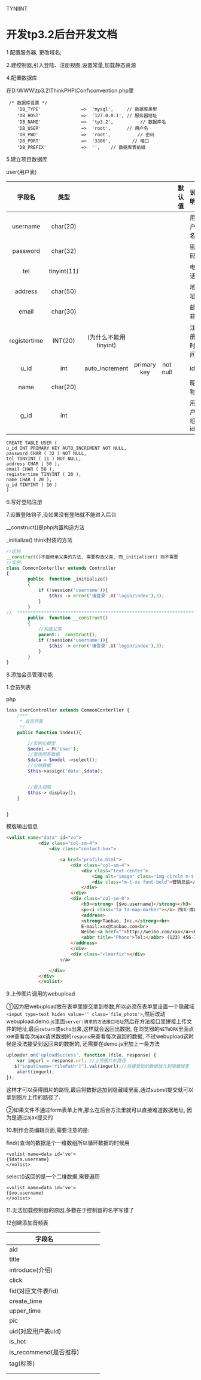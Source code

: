 TYNIINT

# 开发tp3.2后台开发文档

1.配置服务器, 更改域名;

2.建控制器,引入登陆、注册视图,设置常量,加载静态资源

4.配置数据库

在D:\WWW\tp3.2\ThinkPHP\Conf\convention.php里

```
 /* 数据库设置 */
    'DB_TYPE'               =>  'mysql',     // 数据库类型
    'DB_HOST'               =>  '127.0.0.1', // 服务器地址
    'DB_NAME'               =>  'tp3.2',          // 数据库名
    'DB_USER'               =>  'root',      // 用户名
    'DB_PWD'                =>  'root',          // 密码
    'DB_PORT'               =>  '3306',        // 端口
    'DB_PREFIX'             =>  '',    // 数据库表前缀
```



5.建立项目数据库

user(用户表)



|     字段名      |     类型      |                 |             |          | 默认值  | 说明    |
| :----------: | :---------: | :-------------: | :---------: | :------: | :--: | ----- |
|   username   |  char(20)   |                 |             |          |      | 用户名   |
|   password   |  char(32)   |                 |             |          |      | 密码    |
|     tel      | tinyint(11) |                 |             |          |      | 电话    |
|   address    |  char(50)   |                 |             |          |      | 地址    |
|    email     |  char(30)   |                 |             |          |      | 邮箱    |
| registertime |   INT(20)   | (为什么不能用tinyint) |             |          |      | 注册时间  |
|     u_id     |     int     | auto_increment  | primary key | not null |      | id    |
|     name     |  char(20)   |                 |             |          |      | 昵称    |
|     g_id     |     int     |                 |             |          |      | 用户组id |

```
CREATE TABLE USER (
u_id INT PRIMARY KEY AUTO_INCREMENT NOT NULL,
password CHAR ( 32 ) NOT NULL,
tel TINYINT ( 11 ) NOT NULL,
address CHAR ( 50 ),
email CHAR ( 50 ),
registertime TINYINT ( 20 ),
name CHAR ( 20 ),
g_id TINYINT ( 10 ) 
)

```

6.写好登陆注册

7.设置登陆钩子,没如果没有登陆就不能进入后台

__construct()是php内置构造方法

_initialize() think封装的方法

```php 
//区别
__construct()不能继承父类的方法, 需要构造父类, 而_initialize() 则不需要
//实例:
class CommonConterller extends Controller
{
        public  function _initialize()
        {
            if (!session('username')){
                $this -> error('请登录',U('login/index'),3);
            }
        }
//  ****************************************************************************
        public  function __construct()
        {
            //构造父类
            parent::__construct();
            if (!session('username')){
                $this -> error('请登录',U('login/index'),3);
            }
        }
}
```

8.添加会员管理功能

1.会员列表

php

```php
lass UserController extends CommonConterller {
    /***
     * 会员列表
     */
    public function index(){

        //实例化模型
        $model = M('User');
        //查询所有数据
        $data = $model ->select();
        //分辨数据
        $this->assign('data',$data);


        //载入视图
        $this-> display();
    }


}
```

模版输出信息

```html
<volist name="data" id="vo">
            <div class="col-sm-4">
                <div class="contact-box">

                    <a href="profile.html">
                        <div class="col-sm-4">
                            <div class="text-center">
                                <img alt="image" class="img-circle m-t-xs img-responsive" src="__ADMIN__/img/a1.jpg">
                                <div class="m-t-xs font-bold">营销总监</div>
                            </div>
                        </div>
                        <div class="col-sm-8">
                            <h3><strong> {$vo.username}</strong></h3>
                            <p><i class="fa fa-map-marker"></i> 四川·成都</p>
                            <address>
                            <strong>Taobao, Inc.</strong><br>
                            E-mail:xxx@taobao.com<br>
                            Weibo:<a href="">http://weibo.com/xxx</a><br>
                            <abbr title="Phone">Tel:</abbr> (123) 456-7890
                        </address>
                        </div>
                        <div class="clearfix"></div>
                    </a>

                </div>
            </div>
            </volist>
```

9.上传图片调用的webupload 

①因为把webupload放在表单里提交拿到参数,所以必须在表单里设置一个隐藏域`<input type=text hiden value='' class='file_photo'>`,然后改动webupload.demo.js里面`server:请求的方法接口地址`然后在方法接口里拼接上传文件的地址,最后`return`或`echo`出来,这样就会返回出数据, 在浏览器的`NETWORK`里面点`XHR`查看每次ajax请求数据的`respons`来查看每次返回的数据, 不过webupload这时候是没法接受到返回来的数据的, 还需要在demo.js里加上一条方法

``` javascript
uploader.on('uploadSuccess', function (file, response) {
    var imgurl = response.url; //上传图片的路径
   $("input[name='filePath']").val(imgurl);//将接受到的数据放入到隐藏域里
    alert(imgurl);
});
```

这样才可以获得图片的路径,最后将数据追加到隐藏域里面,通过submit提交就可以拿到图片上传的路径了.

②如果文件不通过form表单上传,那么在后台方法里就可以直接难道数据地址, 因为是通过ajax提交的

10.制作会员编辑页面,需要注意的是:

find()查询的数据是个一维数组所以循环数据的时候用

```
<volist name=data id='vo'>
{$data.username}
</volist>
```

select()返回的是一个二维数据,需要遍历

```
<volist name=data id='vo'>
{$vo.username}
</volist>
```

11.无法加载控制器的原因,多数在于控制器的名字写错了

12创建添加音频表

| 字段名                |      |      |      |
| ------------------ | ---- | ---- | ---- |
| aid                |      |      |      |
| title              |      |      |      |
| introduce(介绍)      |      |      |      |
| click              |      |      |      |
| fid(对应文件表fid)      |      |      |      |
| create_time        |      |      |      |
| upper_time         |      |      |      |
| pic                |      |      |      |
| uid(对应用户表uid)      |      |      |      |
| is_hot             |      |      |      |
| is_recommend(是否推荐) |      |      |      |
| tag(标签)            |      |      |      |
|                    |      |      |      |
|                    |      |      |      |

